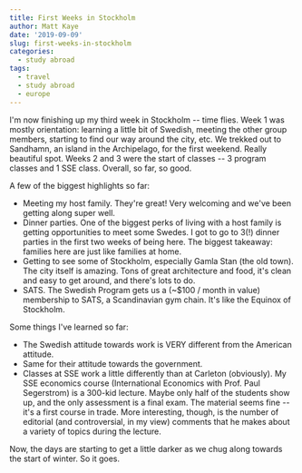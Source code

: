 ```yaml
---
title: First Weeks in Stockholm
author: Matt Kaye
date: '2019-09-09'
slug: first-weeks-in-stockholm
categories:
  - study abroad
tags:
  - travel
  - study abroad
  - europe
---
```



I'm now finishing up my third week in Stockholm -- time flies. Week 1 was mostly orientation: learning a little bit of Swedish, meeting the other group members, starting to find our way around the city, etc. We trekked out to Sandhamn, an island in the Archipelago, for the first weekend. Really beautiful spot. Weeks 2 and 3 were the start of classes -- 3 program classes and 1 SSE class. Overall, so far, so good.

A few of the biggest highlights so far:
  * Meeting my host family. They're great! Very welcoming and we've been getting along super well.
  * Dinner parties. One of the biggest perks of living with a host family is getting opportunities to meet some Swedes. I got to go to 3(!) dinner parties in the first two weeks of being here. The biggest takeaway: families here are just like families at home.
  * Getting to see some of Stockholm, especially Gamla Stan (the old town). The city itself is amazing. Tons of great architecture and food, it's clean and easy to get around, and there's lots to do.
  * SATS. The Swedish Program gets us a (~$100 / month in value) membership to SATS, a Scandinavian gym chain. It's like the Equinox of Stockholm.

Some things I've learned so far:
  * The Swedish attitude towards work is VERY different from the American attitude.
  * Same for their attitude towards the government.
  * Classes at SSE work a little differently than at Carleton (obviously). My SSE economics course (International Economics with Prof. Paul Segerstrom) is a 300-kid lecture. Maybe only half of the students show up, and the only assessment is a final exam. The material seems fine -- it's a first course in trade. More interesting, though, is the number of editorial (and controversial, in my view) comments that he makes about a variety of topics during the lecture.

Now, the days are starting to get a little darker as we chug along towards the start of winter. So it goes.